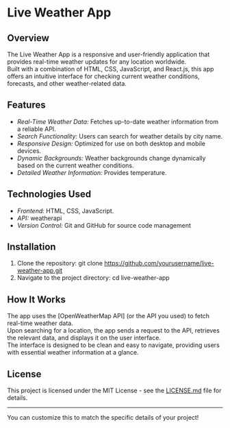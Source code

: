 # Live Weather App

## Overview
The Live Weather App is a responsive and user-friendly application that provides real-time weather updates for any location worldwide.<br> Built with a combination of HTML, CSS, JavaScript, and React.js, this app offers an intuitive interface for checking current weather conditions, forecasts, and other weather-related data.

## Features
- *Real-Time Weather Data:* Fetches up-to-date weather information from a reliable API.
- *Search Functionality:* Users can search for weather details by city name.
- *Responsive Design:* Optimized for use on both desktop and mobile devices.
- *Dynamic Backgrounds:* Weather backgrounds change dynamically based on the current weather conditions.
- *Detailed Weather Information:* Provides temperature.

## Technologies Used
- *Frontend:* HTML, CSS, JavaScript.
- *API:* weatherapi
- *Version Control:* Git and GitHub for source code management

## Installation
1. Clone the repository: git clone https://github.com/yourusername/live-weather-app.git
2. Navigate to the project directory: cd live-weather-app
   

## How It Works
The app uses the [OpenWeatherMap API] (or the API you used) to fetch real-time weather data.<br> Upon searching for a location, the app sends a request to the API, retrieves the relevant data, and displays it on the user interface.<br> The interface is designed to be clean and easy to navigate, providing users with essential weather information at a glance.



## License
This project is licensed under the MIT License - see the [LICENSE.md](LICENSE.md) file for details.

---

You can customize this to match the specific details of your project!
